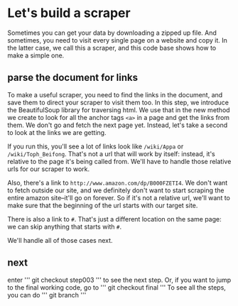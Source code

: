 # Let's build a scraper

Sometimes you can get your data by downloading a zipped up file. And sometimes, you need to visit every single page on a website and copy it. In the latter case, we call this a scraper, and this code base shows how to make a simple one. 

## parse the document for links

To make a useful scraper, you need to find the links in the document, and save them to direct your scraper to visit them too. In this step, we introduce the BeautifulSoup library for traversing html. We use that in the new method we create to look for all the anchor tags `<a>` in a page and get the links from them. We don't go and fetch the next page yet. Instead, let's take a second to look at the links we are getting. 


If you run this, you'll see a lot of links look like `/wiki/Appa` or `/wiki/Toph_Beifong`. That's not a url that will work by itself: instead, it's relative to the page it's being called from. We'll have to handle those relative urls for our scraper to work. 

Also, there's a link to `http://www.amazon.com/dp/B000FZETI4`. We don't want to fetch outside our site, and we definitely don't want to start scraping the entire amazon site–it'll go on forever. So if it's not a relative url, we'll want to make sure that the beginning of the url starts with our target site. 

There is also a link to `#`. That's just a different location on the same page: we can skip anything that starts with `#`. 

We'll handle all of those cases next. 


## next

enter 
'''
git checkout step003
''' 
to see the next step. Or, if you want to jump to the final working code, go to 
'''
git checkout final
'''
To see all the steps, you can do
'''
git branch
'''


